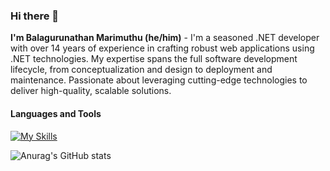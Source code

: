 ### Hi there 👋

**I'm Balagurunathan Marimuthu (he/him)** - I'm a seasoned .NET developer with over 14 years of experience in crafting robust web applications using .NET technologies. My expertise spans the full software development lifecycle, from conceptualization and design to deployment and maintenance. Passionate about leveraging cutting-edge technologies to deliver high-quality, scalable solutions.

#### Languages and Tools
[![My Skills](https://skillicons.dev/icons?i=cs,dotnet,git,github,html,js,jquery,ts,postman,redis,rider,docker,ubuntu,vscode)](https://skillicons.dev)

![Anurag's GitHub stats](https://github-readme-stats.vercel.app/api?username=gmbalaa14&show_icons=true&theme=tokyonight)

<!--
**gmbalaa14/gmbalaa14** is a ✨ _special_ ✨ repository because its `README.md` (this file) appears on your GitHub profile.

Here are some ideas to get you started:

- 🔭 I’m currently working on ...
- 🌱 I’m currently learning ...
- 👯 I’m looking to collaborate on ...
- 🤔 I’m looking for help with ...
- 💬 Ask me about ...
- 📫 How to reach me: ...
- 😄 Pronouns: ...
- ⚡ Fun fact: ...
-->
